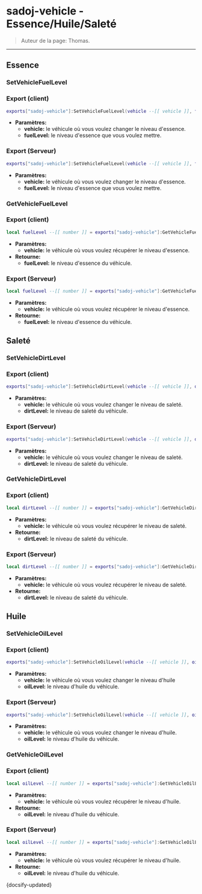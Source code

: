 # sadoj-vehicle - Essence/Huile/Saleté

> Auteur de la page: Thomas.

---

## Essence

### SetVehicleFuelLevel
<!-- tabs:start -->
### **Export (client)**
```lua
exports["sadoj-vehicle"]:SetVehicleFuelLevel(vehicle --[[ vehicle ]], fuelLevel --[[ number ]])
```
* **Paramètres:**
  * **vehicle:** le véhicule où vous voulez changer le niveau d'essence.
  * **fuelLevel:** le niveau d'essence que vous voulez mettre.
### **Export (Serveur)**
```lua
exports["sadoj-vehicle"]:SetVehicleFuelLevel(vehicle --[[ vehicle ]], fuelLevel --[[ number ]])
```
* **Paramètres:**
  * **vehicle:** le véhicule où vous voulez changer le niveau d'essence.
  * **fuelLevel:** le niveau d'essence que vous voulez mettre.
<!-- tabs:end -->

### GetVehicleFuelLevel
<!-- tabs:start -->
### **Export (client)**
```lua
local fuelLevel --[[ number ]] = exports["sadoj-vehicle"]:GetVehicleFuelLevel(vehicle --[[ vehicle ]])
```
* **Paramètres:**
  * **vehicle:** le véhicule où vous voulez récupérer le niveau d'essence.
* **Retourne:**
  * **fuelLevel:** le niveau d'essence du véhicule.
### **Export (Serveur)**
```lua
local fuelLevel --[[ number ]] = exports["sadoj-vehicle"]:GetVehicleFuelLevel(vehicle --[[ vehicle ]])
```
* **Paramètres:**
  * **vehicle:** le véhicule où vous voulez récupérer le niveau d'essence.
* **Retourne:**
  * **fuelLevel:** le niveau d'essence du véhicule.
<!-- tabs:end -->

## Saleté

### SetVehicleDirtLevel
<!-- tabs:start -->
### **Export (client)**
```lua
exports["sadoj-vehicle"]:SetVehicleDirtLevel(vehicle --[[ vehicle ]], dirtLevel --[[ number ]])
```
* **Paramètres:**
  * **vehicle:** le véhicule où vous voulez changer le niveau de saleté.
  * **dirtLevel:** le niveau de saleté du véhicule.
### **Export (Serveur)**
```lua
exports["sadoj-vehicle"]:SetVehicleDirtLevel(vehicle --[[ vehicle ]], dirtLevel --[[ number ]])
```
* **Paramètres:**
  * **vehicle:** le véhicule où vous voulez changer le niveau de saleté.
  * **dirtLevel:** le niveau de saleté du véhicule.
<!-- tabs:end -->

### GetVehicleDirtLevel
<!-- tabs:start -->
### **Export (client)**
```lua
local dirtLevel --[[ number ]] = exports["sadoj-vehicle"]:GetVehicleDirtLevel(vehicle --[[ vehicle ]])
```
* **Paramètres:**
  * **vehicle:** le véhicule où vous voulez récupérer le niveau de saleté.
* **Retourne:**
  * **dirtLevel:** le niveau de saleté du véhicule.
### **Export (Serveur)**
```lua
local dirtLevel --[[ number ]] = exports["sadoj-vehicle"]:GetVehicleDirtLevel(vehicle --[[ vehicle ]])
```
* **Paramètres:**
  * **vehicle:** le véhicule où vous voulez récupérer le niveau de saleté.
* **Retourne:**
  * **dirtLevel:** le niveau de saleté du véhicule.
<!-- tabs:end -->

## Huile

### SetVehicleOilLevel
<!-- tabs:start -->
### **Export (client)**
```lua
exports["sadoj-vehicle"]:SetVehicleOilLevel(vehicle --[[ vehicle ]], oilLevel --[[ number ]])
```
* **Paramètres:**
  * **vehicle:** le véhicule où vous voulez changer le niveau d'huile
  * **oilLevel:** le niveau d'huile du véhicule.
### **Export (Serveur)**
```lua
exports["sadoj-vehicle"]:SetVehicleOilLevel(vehicle --[[ vehicle ]], oilLevel --[[ number ]])
```
* **Paramètres:**
  * **vehicle:** le véhicule où vous voulez changer le niveau d'huile.
  * **oilLevel:** le niveau d'huile du véhicule.
<!-- tabs:end -->

### GetVehicleOilLevel
<!-- tabs:start -->
### **Export (client)**
```lua
local oilLevel --[[ number ]] = exports["sadoj-vehicle"]:GetVehicleOilLevel(vehicle --[[ vehicle ]])
```
* **Paramètres:**
  * **vehicle:** le véhicule où vous voulez récupérer le niveau d'huile.
* **Retourne:**
  * **oilLevel:** le niveau d'huile du véhicule.
### **Export (Serveur)**
```lua
local oilLevel --[[ number ]] = exports["sadoj-vehicle"]:GetVehicleOilLevel(vehicle --[[ vehicle ]])
```
* **Paramètres:**
  * **vehicle:** le véhicule où vous voulez récupérer le niveau d'huile.
* **Retourne:**
  * **oilLevel:** le niveau d'huile du véhicule.
<!-- tabs:end -->

{docsify-updated}
